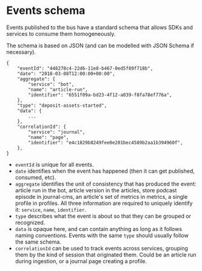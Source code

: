 # Events schema

Events published to the bus have a standard schema that allows SDKs and services to consume them homogeneously.

The schema is based on JSON (and can be modelled with JSON Schema if necessary).

```
{
    "eventId": "448278c4-22d6-11e8-b467-0ed5f89f718b",
    "date": "2018-03-08T12:00:00+00:00",
    "aggregate": {
        "service": "bot",
        "name": "article-run",
        "identifier": "6551f09a-bd23-4f12-a039-f8fa78ef776a",
    },
    "type": "deposit-assets-started",
    "data": {
        ... 
    },
    "correlationId": {
        "service": "journal",
        "name": "page",
        "identifier": "e4c1829b8249fee0e201bec4589b2aa1b394960f",
    },
}
```

- `eventId` is unique for all events.
- `date` identifies when the event has happened (then it can get published, consumed, etc).
- `aggregate` identifies the unit of consistency that has produced the event: article run in the bot, article version in the articles, store podcast episode in journal-cms, an article's set of metrics in metrics, a single profile in profiles. All three information are required to uniquely identify it: `service`, `name`, `identifier`.
- `type` describes what the event is about so that they can be grouped or recognized.
- `data` is opaque here, and can contain anything as long as it follows naming conventions. Events with the same `type` should usually follow the same schema.
- `correlationId` can be used to track events across services, grouping them by the kind of session that originated them. Could be an article run during ingestion, or a journal page creating a profile.
